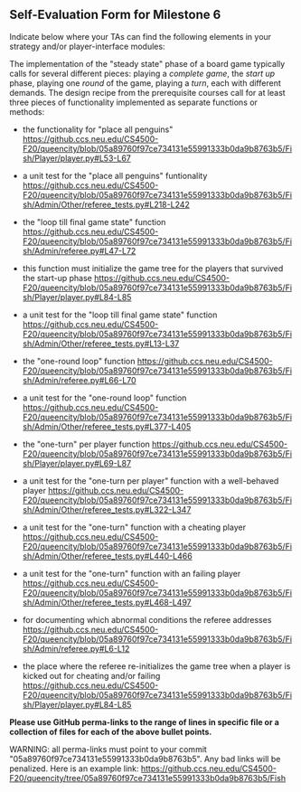 ## Self-Evaluation Form for Milestone 6

Indicate below where your TAs can find the following elements in your strategy and/or player-interface modules:

The implementation of the "steady state" phase of a board game
typically calls for several different pieces: playing a *complete
game*, the *start up* phase, playing one *round* of the game, playing a *turn*, 
each with different demands. The design recipe from the prerequisite courses call
for at least three pieces of functionality implemented as separate
functions or methods:

- the functionality for "place all penguins"
https://github.ccs.neu.edu/CS4500-F20/queencity/blob/05a89760f97ce734131e55991333b0da9b8763b5/Fish/Player/player.py#L53-L67

- a unit test for the "place all penguins" funtionality 
https://github.ccs.neu.edu/CS4500-F20/queencity/blob/05a89760f97ce734131e55991333b0da9b8763b5/Fish/Admin/Other/referee_tests.py#L218-L242

- the "loop till final game state"  function
https://github.ccs.neu.edu/CS4500-F20/queencity/blob/05a89760f97ce734131e55991333b0da9b8763b5/Fish/Admin/referee.py#L47-L72

- this function must initialize the game tree for the players that survived the start-up phase
https://github.ccs.neu.edu/CS4500-F20/queencity/blob/05a89760f97ce734131e55991333b0da9b8763b5/Fish/Player/player.py#L84-L85

- a unit test for the "loop till final game state"  function
https://github.ccs.neu.edu/CS4500-F20/queencity/blob/05a89760f97ce734131e55991333b0da9b8763b5/Fish/Admin/Other/referee_tests.py#L13-L37

- the "one-round loop" function
https://github.ccs.neu.edu/CS4500-F20/queencity/blob/05a89760f97ce734131e55991333b0da9b8763b5/Fish/Admin/referee.py#L66-L70

- a unit test for the "one-round loop" function
https://github.ccs.neu.edu/CS4500-F20/queencity/blob/05a89760f97ce734131e55991333b0da9b8763b5/Fish/Admin/Other/referee_tests.py#L377-L405

- the "one-turn" per player function
https://github.ccs.neu.edu/CS4500-F20/queencity/blob/05a89760f97ce734131e55991333b0da9b8763b5/Fish/Player/player.py#L69-L87

- a unit test for the "one-turn per player" function with a well-behaved player 
https://github.ccs.neu.edu/CS4500-F20/queencity/blob/05a89760f97ce734131e55991333b0da9b8763b5/Fish/Admin/Other/referee_tests.py#L322-L347

- a unit test for the "one-turn" function with a cheating player
https://github.ccs.neu.edu/CS4500-F20/queencity/blob/05a89760f97ce734131e55991333b0da9b8763b5/Fish/Admin/Other/referee_tests.py#L440-L466

- a unit test for the "one-turn" function with an failing player 
https://github.ccs.neu.edu/CS4500-F20/queencity/blob/05a89760f97ce734131e55991333b0da9b8763b5/Fish/Admin/Other/referee_tests.py#L468-L497

- for documenting which abnormal conditions the referee addresses 
https://github.ccs.neu.edu/CS4500-F20/queencity/blob/05a89760f97ce734131e55991333b0da9b8763b5/Fish/Admin/referee.py#L6-L12

- the place where the referee re-initializes the game tree when a player is kicked out for cheating and/or failing 
https://github.ccs.neu.edu/CS4500-F20/queencity/blob/05a89760f97ce734131e55991333b0da9b8763b5/Fish/Player/player.py#L84-L85


**Please use GitHub perma-links to the range of lines in specific
file or a collection of files for each of the above bullet points.**

  WARNING: all perma-links must point to your commit "05a89760f97ce734131e55991333b0da9b8763b5".
  Any bad links will be penalized.
  Here is an example link:
    <https://github.ccs.neu.edu/CS4500-F20/queencity/tree/05a89760f97ce734131e55991333b0da9b8763b5/Fish>

